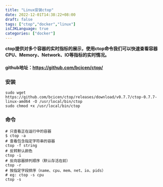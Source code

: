 ```yaml
---
title: "Linux安装ctop"
date: 2022-12-01T14:38:22+08:00
draft: false
tags: ["ctop","docker","linux"]
isCJKLanguage: true
categories: ["docker"]
---
```


**ctop提供对多个容器的实时指标的展示，使用ctop命令我们可以快速查看容器CPU、Memory、Network、IO等指标的实时情况。**

#### github地址：<https://github.com/bcicen/ctop/>

### 安装

```shell
sudo wget https://github.com/bcicen/ctop/releases/download/v0.7.7/ctop-0.7.7-linux-amd64 -O /usr/local/bin/ctop
sudo chmod +x /usr/local/bin/ctop
```

### 命令

```shell
# 只查看正在运行中的容器
$ ctop -a
# 查看包含指定字符串的容器
ctop -f string
# 反转默认颜色
ctop -i
# 反向容器排列顺序（默认存活在前）
ctop -r
# 按指定字段排序（name、cpu、mem、net、io、pids）
# eg: ctop -s cpu
ctop -s
```
